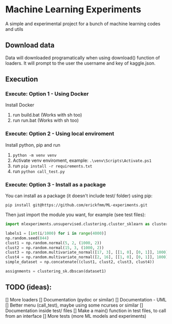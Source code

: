 # Machine Learning Experiments
A simple and experimental project for a bunch of machine learning codes and utils

## Download data
Data will downloaded programatically when using download() function of loaders. It will prompt to the user the username and key of kaggle.json.

## Execution

### Execute:  Option 1 - Using Docker 
Install Docker

1. run build.bat (Works with sh too)
2. run run.bat (Works with sh too)

### Execute: Option 2 - Using local enviroment
Install python, pip and run 

1. `python -m venv venv`
2. Activate venv enviroment, example: `.\venv\Scripts\Activate.ps1`
3. run `pip install -r requirements.txt`
4. run `python call_test.py`

### Execute: Option 3 - Install as a package
You can install as a package (it doesn't include test/ folder) using pip:

`pip install git@https://github.com/erickfmm/ML-experiments.git`

Then just import the module you want, for example (see test files): 

```python
import mlexperiments.unsupervised.clustering.cluster_sklearn as clustering_sk

labels1 = [int(i/1000) for i in range(4000)]
np.random.seed(844)
clust1 = np.random.normal(5, 2, (1000, 2))
clust2 = np.random.normal(15, 3, (1000, 2))
clust3 = np.random.multivariate_normal([17, 3], [[1, 0], [0, 1]], 1000)
clust4 = np.random.multivariate_normal([2, 16], [[1, 0], [0, 1]], 1000)
simple_dataset = np.concatenate((clust1, clust2, clust3, clust4))

assignments = clustering_sk.dbscan(dataset1)
```

## TODO (ideas):

[] More loaders
[] Documentation (pydoc or similar)
[] Documentation - UML
[] Better menu (call_test), maybe using some ncurses or similar
[] Documentation inside test/ files
[] Make a main() function in test files, to call from an interface
[] More tests (more ML models and experiments)